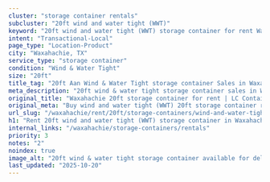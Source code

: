 ```yaml
---
cluster: "storage container rentals"
subcluster: "20ft wind and water tight (WWT)"
keyword: "20ft wind and water tight (WWT) storage container for rent Waxahachie, TX"
intent: "Transactional-Local"
page_type: "Location-Product"
city: "Waxahachie, TX"
service_type: "storage container"
condition: "Wind & Water Tight"
size: "20ft"
title_tag: "20ft Aan Wind & Water Tight storage container Sales in Waxahachie | LC Container"
meta_description: "20ft wind & water tight storage container sales in Waxahachie. Fast delivery, competitive pricing. Serving storage containers area. Quote ID: ZBX. Call (214) 524-4168 for your free quote today."
original_title: "Waxahachie 20ft storage container for rent | LC Container"
original_meta: "Buy wind and water tight (WWT) 20ft storage container rent with local delivery in Waxahachie, TX. LC Container — local Since 2003. Request a fast quote today."
url_slug: "/waxahachie/rent/20ft/storage-containers/wind-and-water-tight-wwt"
h1: "Rent 20ft wind and water tight (WWT) storage container in Waxahachie"
internal_links: "/waxahachie/storage-containers/rentals"
priority: 3
notes: "2"
noindex: true
image_alt: "20ft wind & water tight storage container available for delivery in Waxahachie"
last_updated: "2025-10-20"
---
```


<!-- TODO: Add unique city/inventory copy, images, and internal links here. -->

